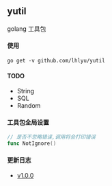 ## yutil

golang 工具包

#### 使用

`go get -v github.com/lhlyu/yutil`

#### TODO

- String
- SQL 
- Random

#### 工具包全局设置

```go
// 是否不忽略错误,调用将会打印错误
func NotIgnore()
```

#### 更新日志

- [v1.0.0](./changelogs/v1.0.0.md) 



